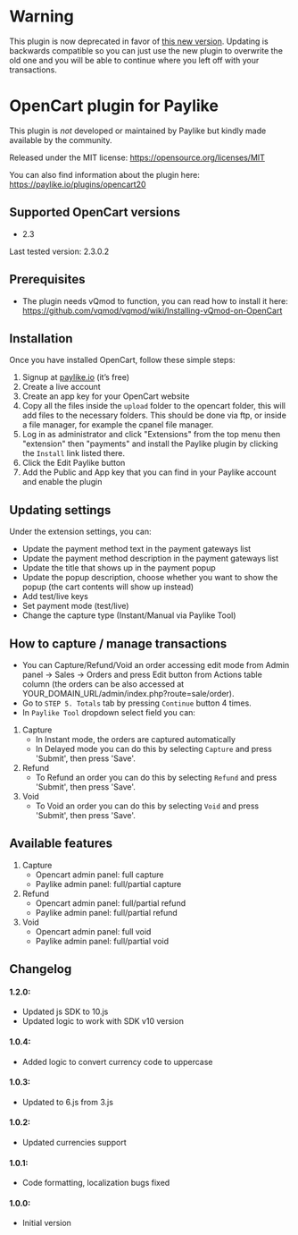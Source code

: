 # Warning
This plugin is now deprecated in favor of [this new version](https://github.com/paylike/plugin-opencart-3).
Updating is backwards compatible so you can just use the new plugin to overwrite the old one and you will be able to continue where you left off with your transactions.


# OpenCart plugin for Paylike

This plugin is *not* developed or maintained by Paylike but kindly made
available by the community.

Released under the MIT license: https://opensource.org/licenses/MIT

You can also find information about the plugin here: https://paylike.io/plugins/opencart20

## Supported OpenCart versions

- 2.3

Last tested version: 2.3.0.2

## Prerequisites

- The plugin needs vQmod to function, you can read how to install it here: https://github.com/vqmod/vqmod/wiki/Installing-vQmod-on-OpenCart

## Installation

Once you have installed OpenCart, follow these simple steps:
1. Signup at [paylike.io](https://paylike.io) (it’s free)
1. Create a live account
1. Create an app key for your OpenCart website
1. Copy all the files inside the `upload` folder to the opencart folder, this will add files to the necessary folders. This should be done via ftp, or inside a file manager, for example the cpanel file manager.
2. Log in as administrator and click  "Extensions" from the top menu then "extension" then "payments" and install the Paylike plugin by clicking the `Install` link listed there.
3. Click the Edit Paylike button
4. Add the Public and App key that you can find in your Paylike account and enable the plugin

## Updating settings

Under the extension settings, you can:
 * Update the payment method text in the payment gateways list
 * Update the payment method description in the payment gateways list
 * Update the title that shows up in the payment popup
 * Update the popup description, choose whether you want to show the popup  (the cart contents will show up instead)
 * Add test/live keys
 * Set payment mode (test/live)
 * Change the capture type (Instant/Manual via Paylike Tool)


 ## How to capture / manage transactions

   - You can Capture/Refund/Void an order accessing edit mode from Admin panel -> Sales -> Orders and press Edit button from Actions table column (the orders can be also accessed at YOUR_DOMAIN_URL/admin/index.php?route=sale/order).
   - Go to `STEP 5. Totals` tab by pressing `Continue` button 4 times.
   - In `Paylike Tool` dropdown select field you can:

1. Capture
    * In Instant mode, the orders are captured automatically
    * In Delayed mode you can do this by selecting `Capture` and press 'Submit', then press 'Save'.
2. Refund
    * To Refund an order you can do this by selecting `Refund` and press 'Submit', then press 'Save'.
3. Void
    * To Void an order you can do this by selecting `Void` and press 'Submit', then press 'Save'.


## Available features

1. Capture
   * Opencart admin panel: full capture
   * Paylike admin panel: full/partial capture
2. Refund
   * Opencart admin panel: full/partial refund
   * Paylike admin panel: full/partial refund
3. Void
   * Opencart admin panel: full void
   * Paylike admin panel: full/partial void


## Changelog

#### 1.2.0:
* Updated js SDK to 10.js
* Updated logic to work with SDK v10 version

#### 1.0.4:
* Added logic to convert currency code to uppercase

#### 1.0.3:
* Updated to 6.js from 3.js

#### 1.0.2:
* Updated currencies support

#### 1.0.1:
* Code formatting, localization bugs fixed

#### 1.0.0:
* Initial version
